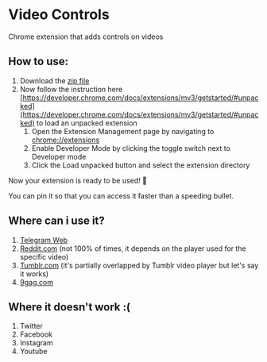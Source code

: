 # Video Controls
Chrome extension that adds controls on videos

## How to use:
1. Download the [zip file](https://github.com/LucaBn/video-controls/archive/refs/heads/main.zip)
2. Now follow the instruction here [https://developer.chrome.com/docs/extensions/mv3/getstarted/#unpacked](https://developer.chrome.com/docs/extensions/mv3/getstarted/#unpacked) to load an unpacked extension
    1. Open the Extension Management page by navigating to [chrome://extensions](chrome://extensions)
    2. Enable Developer Mode by clicking the toggle switch next to Developer mode
    3. Click the Load unpacked button and select the extension directory

Now your extension is ready to be used! 🎉

You can pin it so that you can access it faster than a speeding bullet.

## Where can i use it?
1. [Telegram Web](https://web.telegram.org/)
2. [Reddit.com](https://www.reddit.com/) (not 100% of times, it depends on the player used for the specific video)
3. [Tumblr.com](https://www.tumblr.com/) (it's partially overlapped by Tumblr video player but let's say it works)
4. [9gag.com](https://9gag.com/)

## Where it doesn't work :(
1. Twitter
2. Facebook
3. Instagram
4. Youtube